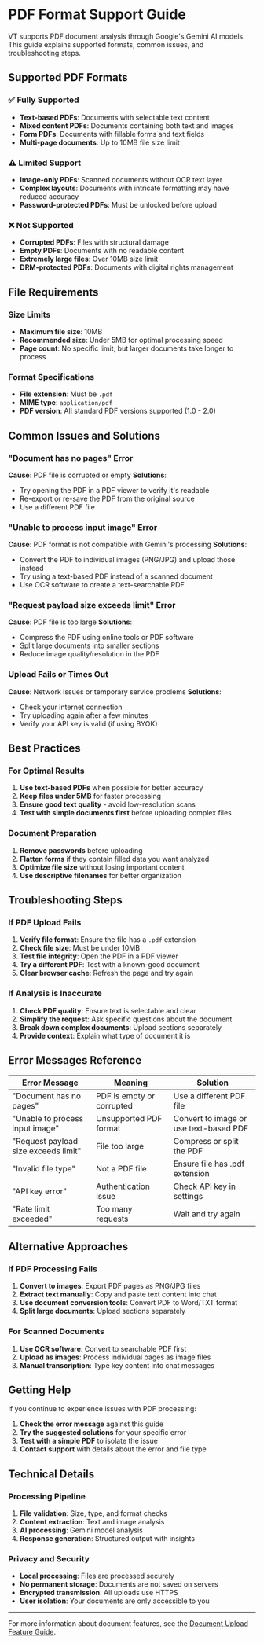 # PDF Format Support Guide

VT supports PDF document analysis through Google's Gemini AI models. This guide explains supported formats, common issues, and troubleshooting steps.

## Supported PDF Formats

### ✅ Fully Supported
- **Text-based PDFs**: Documents with selectable text content
- **Mixed content PDFs**: Documents containing both text and images
- **Form PDFs**: Documents with fillable forms and text fields
- **Multi-page documents**: Up to 10MB file size limit

### ⚠️ Limited Support
- **Image-only PDFs**: Scanned documents without OCR text layer
- **Complex layouts**: Documents with intricate formatting may have reduced accuracy
- **Password-protected PDFs**: Must be unlocked before upload

### ❌ Not Supported
- **Corrupted PDFs**: Files with structural damage
- **Empty PDFs**: Documents with no readable content
- **Extremely large files**: Over 10MB size limit
- **DRM-protected PDFs**: Documents with digital rights management

## File Requirements

### Size Limits
- **Maximum file size**: 10MB
- **Recommended size**: Under 5MB for optimal processing speed
- **Page count**: No specific limit, but larger documents take longer to process

### Format Specifications
- **File extension**: Must be `.pdf`
- **MIME type**: `application/pdf`
- **PDF version**: All standard PDF versions supported (1.0 - 2.0)

## Common Issues and Solutions

### "Document has no pages" Error
**Cause**: PDF file is corrupted or empty
**Solutions**:
- Try opening the PDF in a PDF viewer to verify it's readable
- Re-export or re-save the PDF from the original source
- Use a different PDF file

### "Unable to process input image" Error
**Cause**: PDF format is not compatible with Gemini's processing
**Solutions**:
- Convert the PDF to individual images (PNG/JPG) and upload those instead
- Try using a text-based PDF instead of a scanned document
- Use OCR software to create a text-searchable PDF

### "Request payload size exceeds limit" Error
**Cause**: PDF file is too large
**Solutions**:
- Compress the PDF using online tools or PDF software
- Split large documents into smaller sections
- Reduce image quality/resolution in the PDF

### Upload Fails or Times Out
**Cause**: Network issues or temporary service problems
**Solutions**:
- Check your internet connection
- Try uploading again after a few minutes
- Verify your API key is valid (if using BYOK)

## Best Practices

### For Optimal Results
1. **Use text-based PDFs** when possible for better accuracy
2. **Keep files under 5MB** for faster processing
3. **Ensure good text quality** - avoid low-resolution scans
4. **Test with simple documents first** before uploading complex files

### Document Preparation
1. **Remove passwords** before uploading
2. **Flatten forms** if they contain filled data you want analyzed
3. **Optimize file size** without losing important content
4. **Use descriptive filenames** for better organization

## Troubleshooting Steps

### If PDF Upload Fails
1. **Verify file format**: Ensure the file has a `.pdf` extension
2. **Check file size**: Must be under 10MB
3. **Test file integrity**: Open the PDF in a PDF viewer
4. **Try a different PDF**: Test with a known-good document
5. **Clear browser cache**: Refresh the page and try again

### If Analysis is Inaccurate
1. **Check PDF quality**: Ensure text is selectable and clear
2. **Simplify the request**: Ask specific questions about the document
3. **Break down complex documents**: Upload sections separately
4. **Provide context**: Explain what type of document it is

## Error Messages Reference

| Error Message | Meaning | Solution |
|---------------|---------|----------|
| "Document has no pages" | PDF is empty or corrupted | Use a different PDF file |
| "Unable to process input image" | Unsupported PDF format | Convert to image or use text-based PDF |
| "Request payload size exceeds limit" | File too large | Compress or split the PDF |
| "Invalid file type" | Not a PDF file | Ensure file has .pdf extension |
| "API key error" | Authentication issue | Check API key in settings |
| "Rate limit exceeded" | Too many requests | Wait and try again |

## Alternative Approaches

### If PDF Processing Fails
1. **Convert to images**: Export PDF pages as PNG/JPG files
2. **Extract text manually**: Copy and paste text content into chat
3. **Use document conversion tools**: Convert PDF to Word/TXT format
4. **Split large documents**: Upload sections separately

### For Scanned Documents
1. **Use OCR software**: Convert to searchable PDF first
2. **Upload as images**: Process individual pages as image files
3. **Manual transcription**: Type key content into chat messages

## Getting Help

If you continue to experience issues with PDF processing:

1. **Check the error message** against this guide
2. **Try the suggested solutions** for your specific error
3. **Test with a simple PDF** to isolate the issue
4. **Contact support** with details about the error and file type

## Technical Details

### Processing Pipeline
1. **File validation**: Size, type, and format checks
2. **Content extraction**: Text and image analysis
3. **AI processing**: Gemini model analysis
4. **Response generation**: Structured output with insights

### Privacy and Security
- **Local processing**: Files are processed securely
- **No permanent storage**: Documents are not saved on servers
- **Encrypted transmission**: All uploads use HTTPS
- **User isolation**: Your documents are only accessible to you

---

For more information about document features, see the [Document Upload Feature Guide](../document-upload-feature.md).
